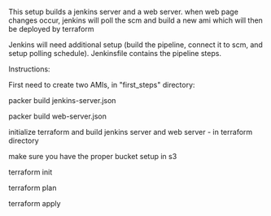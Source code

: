 This setup builds a jenkins server and a web server.  when web page changes occur, jenkins will poll the scm
and build a new ami which will then be deployed by terraform

Jenkins will need additional setup (build the pipeline, connect it to scm, and setup polling schedule).  Jenkinsfile contains the
pipeline steps.

Instructions:

First need to create two AMIs, in "first_steps" directory:

packer build jenkins-server.json

packer build web-server.json

initialize terraform and build jenkins server and web server - in terraform directory

make sure you have the proper bucket setup in s3

terraform init

terraform plan

terraform apply



